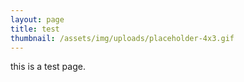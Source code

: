 ```yaml
---
layout: page
title: test
thumbnail: /assets/img/uploads/placeholder-4x3.gif
---
```

this is a test page.
